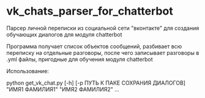 # vk_chats_parser_for_chatterbot
Парсер личной переписки из социальной сети "вконтакте" для создания обучающих диалогов для модуля chatterbot

Программа получает список объектов сообщений, разбивает всю переписку на отдельные разговоры, после чего записывает 
разговоры в .yml файлы, пригодные для обучения модуля chatterbot

Использование:

python get_vk_chat.py [-h] [-p ПУТЬ К ПАКЕ СОХРАНИЯ ДИАЛОГОВ] "ИМЯ1 ФАМИЛИЯ1" "ИМЯ2 ФАМИЛИЯ2" ...
